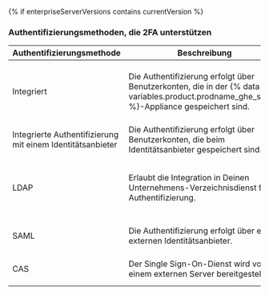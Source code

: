 {% if enterpriseServerVersions contains currentVersion %}
### Authentifizierungsmethoden, die 2FA unterstützen

| Authentifizierungsmethode                                  | Beschreibung                                                                                                                                 | Unterstützung der Zwei-Faktor-Authentifizierung                                                                                                                                                                                                                                                                |
| ---------------------------------------------------------- | -------------------------------------------------------------------------------------------------------------------------------------------- | -------------------------------------------------------------------------------------------------------------------------------------------------------------------------------------------------------------------------------------------------------------------------------------------------------------- |
| Integriert                                                 | Die Authentifizierung erfolgt über Benutzerkonten, die in der {% data variables.product.prodname_ghe_server %}-Appliance gespeichert sind. | Wird in der {% data variables.product.prodname_ghe_server %}-Appliance unterstützt und verwaltet. Organisationsadministratoren können vorschreiben, dass die Zwei-Faktor-Authentifizierung für Mitglieder der Organisation aktiviert werden muss. |{% if enterpriseServerVersions contains currentVersion %}
| Integrierte Authentifizierung mit einem Identitätsanbieter | Die Authentifizierung erfolgt über Benutzerkonten, die beim Identitätsanbieter gespeichert sind.                                             | Ist vom Identitätsanbieter abhängig.{% endif %}
| LDAP                                                       | Erlaubt die Integration in Deinen Unternehmens-Verzeichnisdienst für Authentifizierung.                                                      | Wird in der {% data variables.product.prodname_ghe_server %}-Appliance unterstützt und verwaltet. Organisationsadministratoren können vorschreiben, dass die Zwei-Faktor-Authentifizierung für Mitglieder der Organisation aktiviert werden muss.                                                            |
| SAML                                                       | Die Authentifizierung erfolgt über einen externen Identitätsanbieter.                                                                        | {% data reusables.two_fa.2fa_not_supported_with_saml_and_cas %}
| CAS                                                        | Der Single Sign-On-Dienst wird von einem externen Server bereitgestellt.                                                                     | {% data reusables.two_fa.2fa_not_supported_with_saml_and_cas %}{% endif %}
